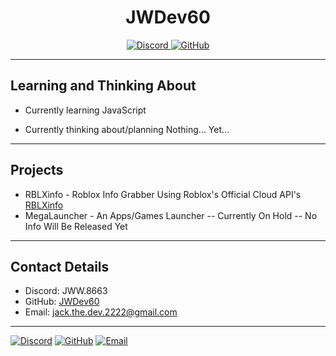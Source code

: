 <div align="center">
  <h1>JWDev60</h1>
  <p>
    <a href="https://discord.gg/peZ4ZYXF9W">
      <img src="https://img.shields.io/badge/Discord-WhisperStudios-blue" alt="Discord">
    </a>
    <a href="https://github.com/JWDev60">
      <img src="https://img.shields.io/badge/GitHub-JWDev60-brightgreen" alt="GitHub">
    </a>
  </p>
</div>

---

## Learning and Thinking About

- Currently learning JavaScript

- Currently thinking about/planning Nothing... Yet...

---

## Projects

- RBLXinfo - Roblox Info Grabber Using Roblox's Official Cloud API's [RBLXinfo](https://github.com/JWDev60/RBLXinfo)
- MegaLauncher - An Apps/Games Launcher -- Currently On Hold -- No Info Will Be Released Yet

---

## Contact Details

- Discord: JWW.8663
- GitHub: [JWDev60](https://github.com/JWDev60)
- Email: [jack.the.dev.2222@gmail.com](mailto:jack.the.dev.2222@gmail.com)

---

[![Discord](https://img.shields.io/badge/Discord-WhisperStudios-blue)](https://discord.gg/peZ4ZYXF9W)
[![GitHub](https://img.shields.io/badge/GitHub-JWDev60-brightgreen)](https://github.com/JWDev60)
[![Email](https://img.shields.io/badge/Email-red)](mailto:jack.the.dev.2222@gmail.com)

